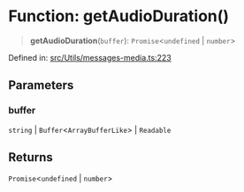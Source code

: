 # Function: getAudioDuration()

> **getAudioDuration**(`buffer`): `Promise`\<`undefined` \| `number`\>

Defined in: [src/Utils/messages-media.ts:223](https://github.com/Fokusdotid/bail/blob/546bbbb35e652e95f45982a71bee62b2c682e4eb/src/Utils/messages-media.ts#L223)

## Parameters

### buffer

`string` | `Buffer`\<`ArrayBufferLike`\> | `Readable`

## Returns

`Promise`\<`undefined` \| `number`\>

